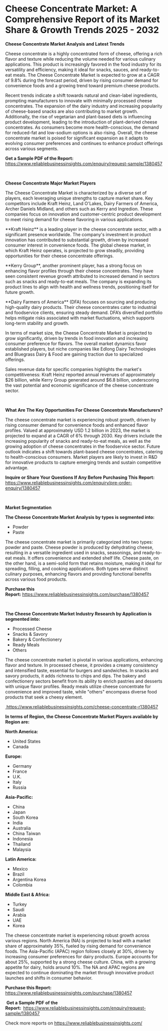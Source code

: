 <p><h1>Cheese Concentrate Market: A Comprehensive Report of its Market Share & Growth Trends 2025 - 2032</h1></p><p><strong>Cheese Concentrate Market Analysis and Latest Trends</strong></p>
<p><p>Cheese concentrate is a highly concentrated form of cheese, offering a rich flavor and texture while reducing the volume needed for various culinary applications. This product is increasingly favored in the food industry for its versatility and efficiency, making it ideal for snacks, sauces, and ready-to-eat meals. The Cheese Concentrate Market is expected to grow at a CAGR of 9.8% during the forecast period, driven by rising consumer demand for convenience foods and a growing trend toward premium cheese products.</p><p>Recent trends indicate a shift towards natural and clean-label ingredients, prompting manufacturers to innovate with minimally processed cheese concentrates. The expansion of the dairy industry and increasing popularity of cheese-based snacks are also contributing to market growth. Additionally, the rise of vegetarian and plant-based diets is influencing product development, leading to the introduction of plant-derived cheese concentrates. As consumers become more health-conscious, the demand for reduced-fat and low-sodium options is also rising. Overall, the cheese concentrate market is poised for significant expansion as it adapts to evolving consumer preferences and continues to enhance product offerings across various segments.</p></p>
<p><strong>Get a Sample PDF of the Report:&nbsp;</strong> <a href="https://www.reliablebusinessinsights.com/enquiry/request-sample/1380457?utm_campaign=2142&utm_medium=2&utm_source=Github&utm_content=ia&utm_term=15022025&utm_id=cheese-concentrate">https://www.reliablebusinessinsights.com/enquiry/request-sample/1380457</a></p>
<p>&nbsp;</p>
<p><strong>Cheese Concentrate Major Market Players</strong></p>
<p><p>The Cheese Concentrate Market is characterized by a diverse set of players, each leveraging unique strengths to capture market share. Key competitors include Kraft Heinz, Land O'Lakes, Dairy Farmers of America, Archer Daniels Midland, and others such as Kerry and Ingredion. These companies focus on innovation and customer-centric product development to meet rising demand for cheese flavoring in various applications.</p><p>**Kraft Heinz** is a leading player in the cheese concentrate sector, with a significant presence worldwide. The company's investment in product innovation has contributed to substantial growth, driven by increased consumer interest in convenience foods. The global cheese market, in which Kraft Heinz operates, is projected to grow steadily, providing opportunities for their cheese concentrate offerings.</p><p>**Kerry Group**, another prominent player, has a strong focus on enhancing flavor profiles through their cheese concentrates. They have seen consistent revenue growth attributed to increased demand in sectors such as snacks and ready-to-eat meals. The company is expanding its product lines to align with health and wellness trends, positioning itself for future growth.</p><p>**Dairy Farmers of America** (DFA) focuses on sourcing and producing high-quality dairy products. Their cheese concentrates cater to industrial and foodservice clients, ensuring steady demand. DFA’s diversified portfolio helps mitigate risks associated with market fluctuations, which supports long-term stability and growth.</p><p>In terms of market size, the Cheese Concentrate Market is projected to grow significantly, driven by trends in food innovation and increasing consumer preference for flavors. The overall market dynamics favor established players, but niche companies like Edlong Dairy Technologies and Bluegrass Dairy & Food are gaining traction due to specialized offerings.</p><p>Sales revenue data for specific companies highlights the market's competitiveness: Kraft Heinz reported annual revenues of approximately $26 billion, while Kerry Group generated around $6.8 billion, underscoring the vast potential and economic significance of the cheese concentrate sector.</p></p>
<p>&nbsp;</p>
<p><strong>What Are The Key Opportunities For Cheese Concentrate Manufacturers?</strong></p>
<p><p>The cheese concentrate market is experiencing robust growth, driven by rising consumer demand for convenience foods and enhanced flavor profiles. Valued at approximately USD 1.2 billion in 2023, the market is projected to expand at a CAGR of 6% through 2030. Key drivers include the increasing popularity of snacks and ready-to-eat meals, as well as the growing adoption of cheese concentrates in the foodservice sector. Future outlook indicates a shift towards plant-based cheese concentrates, catering to health-conscious consumers. Market players are likely to invest in R&D for innovative products to capture emerging trends and sustain competitive advantage.</p></p>
<p><strong>Inquire or Share Your Questions If Any Before Purchasing This Report:</strong> <a href="https://www.reliablebusinessinsights.com/enquiry/pre-order-enquiry/1380457?utm_campaign=2142&utm_medium=2&utm_source=Github&utm_content=ia&utm_term=15022025&utm_id=cheese-concentrate">https://www.reliablebusinessinsights.com/enquiry/pre-order-enquiry/1380457</a></p>
<p>&nbsp;</p>
<p><strong>Market Segmentation</strong></p>
<p><strong>The Cheese Concentrate Market Analysis by types is segmented into:</strong></p>
<p><ul><li>Powder</li><li>Paste</li></ul></p>
<p><p>The cheese concentrate market is primarily categorized into two types: powder and paste. Cheese powder is produced by dehydrating cheese, resulting in a versatile ingredient used in snacks, seasonings, and ready-to-eat meals. It offers convenience and extended shelf life. Cheese paste, on the other hand, is a semi-solid form that retains moisture, making it ideal for spreading, filling, and cooking applications. Both types serve distinct culinary purposes, enhancing flavors and providing functional benefits across various food products.</p></p>
<p><strong>Purchase this Report:&nbsp;</strong><a href="https://www.reliablebusinessinsights.com/purchase/1380457?utm_campaign=2142&utm_medium=2&utm_source=Github&utm_content=ia&utm_term=15022025&utm_id=cheese-concentrate">https://www.reliablebusinessinsights.com/purchase/1380457</a></p>
<p>&nbsp;</p>
<p><strong>The Cheese Concentrate Market Industry Research by Application is segmented into:</strong></p>
<p><ul><li>Processed Cheese</li><li>Snacks & Savory</li><li>Bakery & Confectionery</li><li>Ready Meals</li><li>Others</li></ul></p>
<p><p>The cheese concentrate market is pivotal in various applications, enhancing flavor and texture. In processed cheese, it provides a creamy consistency and intensified taste, essential for burgers and sandwiches. In snacks and savory products, it adds richness to chips and dips. The bakery and confectionery sectors benefit from its ability to enrich pastries and desserts with unique flavor profiles. Ready meals utilize cheese concentrate for convenience and improved taste, while "others" encompass diverse food products that seek a cheesy element.</p></p>
<p><a href="https://www.reliablebusinessinsights.com/cheese-concentrate-r1380457?utm_campaign=2142&utm_medium=2&utm_source=Github&utm_content=ia&utm_term=15022025&utm_id=cheese-concentrate">&nbsp;https://www.reliablebusinessinsights.com/cheese-concentrate-r1380457</a></p>
<p><strong>In terms of Region, the Cheese Concentrate Market Players available by Region are:</strong></p>
<p>
    <p> <strong> North America: </strong>
        <ul>
            <li>United States</li>
            <li>Canada</li>
        </ul>
        </p> 
    <p> <strong> Europe: </strong>
        <ul>
            <li>Germany</li>
            <li>France</li>
            <li>U.K.</li>
            <li>Italy</li>
            <li>Russia</li>
        </ul>
        </p> 
    <p> <strong> Asia-Pacific: </strong>
        <ul>
            <li>China</li>
            <li>Japan</li>
            <li>South Korea</li>
            <li>India</li>
            <li>Australia</li>
            <li>China Taiwan</li>
            <li>Indonesia</li>
            <li>Thailand</li>
            <li>Malaysia</li>
        </ul>
        </p> 
    <p> <strong> Latin America: </strong>
        <ul>
            <li>Mexico</li>
            <li>Brazil</li>
            <li>Argentina Korea</li>
            <li>Colombia</li>
        </ul>
        </p> 
    <p> <strong> Middle East & Africa: </strong>
        <ul>
            <li>Turkey</li>
            <li>Saudi</li>
            <li>Arabia</li>
            <li>UAE</li>
            <li>Korea</li>
        </ul>
    </p>
    </p>
<p><p>The cheese concentrate market is experiencing robust growth across various regions. North America (NA) is projected to lead with a market share of approximately 35%, fueled by rising demand for convenience foods. The Asia-Pacific (APAC) region follows closely at 30%, driven by increasing consumer preferences for dairy products. Europe accounts for about 25%, supported by a strong cheese culture. China, with a growing appetite for dairy, holds around 10%. The NA and APAC regions are expected to continue dominating the market through innovative product launches and shifts in consumer behavior.</p></p>
<p><strong>Purchase this Report: </strong><a href="https://www.reliablebusinessinsights.com/purchase/1380457?utm_campaign=2142&utm_medium=2&utm_source=Github&utm_content=ia&utm_term=15022025&utm_id=cheese-concentrate">https://www.reliablebusinessinsights.com/purchase/1380457</a></p>
<p>&nbsp;<strong>Get a Sample PDF of the Report:&nbsp;&nbsp;</strong><a href="https://www.reliablebusinessinsights.com/enquiry/request-sample/1380457?utm_campaign=2142&utm_medium=2&utm_source=Github&utm_content=ia&utm_term=15022025&utm_id=cheese-concentrate">https://www.reliablebusinessinsights.com/enquiry/request-sample/1380457</a></p>
<p><strong></strong></p>
<p>Check more reports on <a href="https://www.reliablebusinessinsights.com/?utm_campaign=2142&utm_medium=2&utm_source=Github&utm_content=ia&utm_term=15022025&utm_id=cheese-concentrate">https://www.reliablebusinessinsights.com/</a></p>